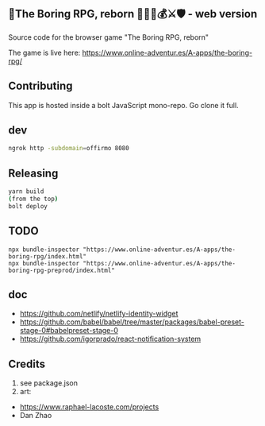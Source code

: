 ## 🧙The Boring RPG, reborn 👨🏻‍💻💰⚔🛡 - web version

Source code for the browser game "The Boring RPG, reborn"

The game is live here: https://www.online-adventur.es/A-apps/the-boring-rpg/

## Contributing

This app is hosted inside a bolt JavaScript mono-repo. Go clone it full.


## dev

```bash
ngrok http -subdomain=offirmo 8080
```


## Releasing

```bash
yarn build
(from the top)
bolt deploy
```


## TODO

```
npx bundle-inspector "https://www.online-adventur.es/A-apps/the-boring-rpg/index.html"
npx bundle-inspector "https://www.online-adventur.es/A-apps/the-boring-rpg-preprod/index.html"
```

## doc
* https://github.com/netlify/netlify-identity-widget
* https://github.com/babel/babel/tree/master/packages/babel-preset-stage-0#babelpreset-stage-0
* https://github.com/igorprado/react-notification-system

## Credits
1. see package.json
2. art:
  * https://www.raphael-lacoste.com/projects
  * Dan Zhao

